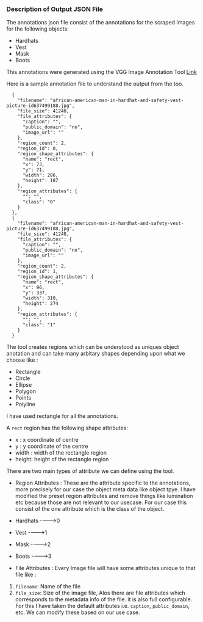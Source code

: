 ### Description of Output JSON File


The annotations json file consist of the annotations for the scraped Images for the following objects:
* Hardhats
* Vest
* Mask
* Boots

This annotations were generated using the VGG Image Annotation Tool [Link](http://www.robots.ox.ac.uk/~vgg/software/via/via_demo.html)


Here is a sample annotation file to understand the output from the too.

``` 
  {
    "filename": "african-american-man-in-hardhat-and-safety-vest-picture-id637499188.jpg",
    "file_size": 41248,
    "file_attributes": {
      "caption": "",
      "public_domain": "no",
      "image_url": ""
    },
    "region_count": 2,
    "region_id": 0,
    "region_shape_attributes": {
      "name": "rect",
      "x": 73,
      "y": 71,
      "width": 286,
      "height": 187
    },
    "region_attributes": {
      "": "",
      "class": "0"
    }
  },
  {
    "filename": "african-american-man-in-hardhat-and-safety-vest-picture-id637499188.jpg",
    "file_size": 41248,
    "file_attributes": {
      "caption": "",
      "public_domain": "no",
      "image_url": ""
    },
    "region_count": 2,
    "region_id": 1,
    "region_shape_attributes": {
      "name": "rect",
      "x": 96,
      "y": 337,
      "width": 310,
      "height": 274
    },
    "region_attributes": {
      "": "",
      "class": "1"
    }
  }
 ```

The tool creates regions which can be understood as uniques object anotation and can take many arbitary shapes depending upon what we choose like :
* Rectangle
* Circle
* Ellipse
* Polygon
* Points
* Polyline

I have used rectangle for all the annotations.

 A `rect` region has the following shape attributes:
* x : x coordinate of centre
* y : y coordinate of the centre
* width : width of the rectangle region
* height: height of the rectangle region


 
There are two main types of attribute we can define using the tool. 
* Region Attributes : These are the attribute specific to the annotations, more precisely for our case the object meta data like object tpye. I have modified the preset region attributes and remove things like lumination etc because those are not relevant to our usecase. For our case this consist of the one attribute which is the class of the object.
* Hardhats ---->0
* Vest ---->1
* Mask ---->2
* Boots ---->3

* File Attributes : Every Image file will have some attributes unique to that file like :
1. `filename`: Name of the file
2. `file_size`: Size of the image file,
Alos there are file attributes which corresponds to the metadata info of the file. it is also full configurable. For this I have taken the default attributes i.e. `caption`, `public_domain`, etc. We can modify these based on our use case.
